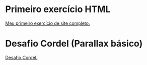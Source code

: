 # Primeiro exercício HTML
 <html lang="pt-br">
 <a href="https://guiguiari.github.io/html-css1/desafio010/index.html">Meu primeiro exercício de site completo.</a>

 # Desafio Cordel (Parallax básico)
 <a href="https://guiguiari.github.io/html-css1/cordel/">Desafio Cordel.</a>
